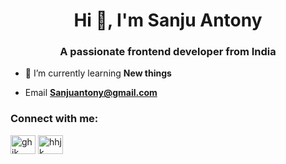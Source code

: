 <h1 align="center">Hi 👋, I'm Sanju Antony</h1>
<h3 align="center">A passionate frontend developer from India</h3>

- 🌱 I’m currently learning **New things**

- Email **Sanjuantony@gmail.com**

<h3 align="left">Connect with me:</h3>
<p align="left">
<a href="https://linkedin.com/in/ghjk" target="blank"><img align="center" src="https://raw.githubusercontent.com/rahuldkjain/github-profile-readme-generator/master/src/images/icons/Social/linked-in-alt.svg" alt="ghjk" height="30" width="40" /></a>
<a href="https://www.youtube.com/c/hhjk" target="blank"><img align="center" src="https://raw.githubusercontent.com/rahuldkjain/github-profile-readme-generator/master/src/images/icons/Social/youtube.svg" alt="hhjk" height="30" width="40" /></a>
</p>


